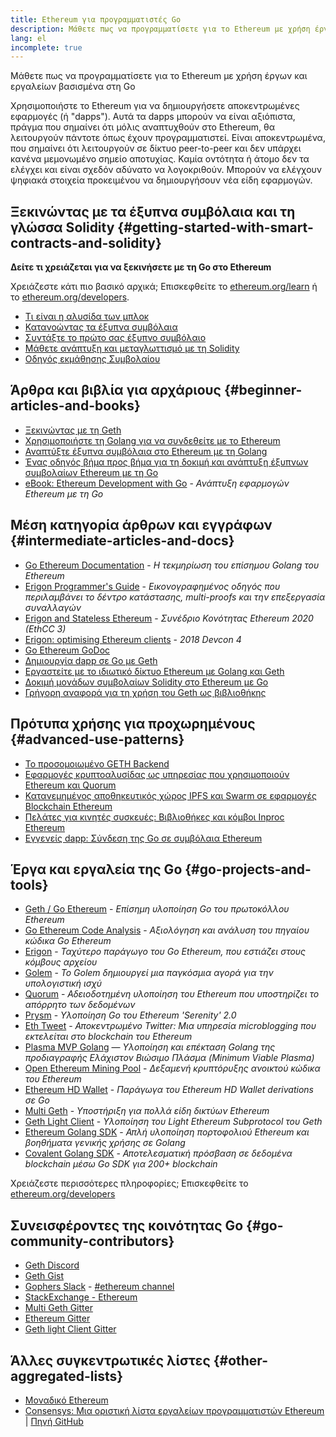```yaml
---
title: Ethereum για προγραμματιστές Go
description: Μάθετε πως να προγραμματίσετε για το Ethereum με χρήση έργων και εργαλείων βασισμένα στη Go
lang: el
incomplete: true
---
```


<FeaturedText>Μάθετε πως να προγραμματίσετε για το Ethereum με χρήση έργων και εργαλείων βασισμένα στη Go</FeaturedText>

Χρησιμοποιήστε το Ethereum για να δημιουργήσετε αποκεντρωμένες εφαρμογές (ή "dapps"). Αυτά τα dapps μπορούν να είναι αξιόπιστα, πράγμα που σημαίνει ότι μόλις αναπτυχθούν στο Ethereum, θα λειτουργούν πάντοτε όπως έχουν προγραμματιστεί. Είναι αποκεντρωμένα, που σημαίνει ότι λειτουργούν σε δίκτυο peer-to-peer και δεν υπάρχει κανένα μεμονωμένο σημείο αποτυχίας. Καμία οντότητα ή άτομο δεν τα ελέγχει και είναι σχεδόν αδύνατο να λογοκριθούν. Μπορούν να ελέγχουν ψηφιακά στοιχεία προκειμένου να δημιουργήσουν νέα είδη εφαρμογών.

## Ξεκινώντας με τα έξυπνα συμβόλαια και τη γλώσσα Solidity {#getting-started-with-smart-contracts-and-solidity}

**Δείτε τι χρειάζεται για να ξεκινήσετε με τη Go στο Ethereum**

Χρειάζεστε κάτι πιο βασικό αρχικά; Επισκεφθείτε το [ethereum.org/learn](/learn/) ή το [ethereum.org/developers](/developers/).

- [Τι είναι η αλυσίδα των μπλοκ](https://kauri.io/article/d55684513211466da7f8cc03987607d5/blockchain-explained)
- [Κατανοώντας τα έξυπνα συμβόλαια](https://kauri.io/article/e4f66c6079e74a4a9b532148d3158188/ethereum-101-part-5-the-smart-contract)
- [Συντάξτε το πρώτο σας έξυπνο συμβόλαιο](https://kauri.io/article/124b7db1d0cf4f47b414f8b13c9d66e2/remix-ide-your-first-smart-contract)
- [Μάθετε ανάπτυξη και μεταγλωττισμό με τη Solidity](https://kauri.io/article/973c5f54c4434bb1b0160cff8c695369/understanding-smart-contract-compilation-and-deployment)
- [Οδηγός εκμάθησης Συμβολαίου](https://github.com/ethereum/go-ethereum/wiki/Contract-Tutorial)

## Άρθρα και βιβλία για αρχάριους {#beginner-articles-and-books}

- [Ξεκινώντας με τη Geth](https://medium.com/@tzhenghao/getting-started-with-geth-c1a30b8d6458)
- [Χρησιμοποιήστε τη Golang για να συνδεθείτε με το Ethereum](https://www.youtube.com/watch?v=-7uChuO_VzM)
- [Αναπτύξτε έξυπνα συμβόλαια στο Ethereum με τη Golang](https://www.youtube.com/watch?v=pytGqQmDslE)
- [Ένας οδηγός βήμα προς βήμα για τη δοκιμή και ανάπτυξη έξυπνων συμβολαίων Ethereum με τη Go](https://hackernoon.com/a-step-by-step-guide-to-testing-and-deploying-ethereum-smart-contracts-in-go-9fc34b178d78)
- [eBook: Ethereum Development with Go](https://goethereumbook.org/) - _Ανάπτυξη εφαρμογών Ethereum με τη Go_

## Μέση κατηγορία άρθρων και εγγράφων {#intermediate-articles-and-docs}

- [Go Ethereum Documentation](https://geth.ethereum.org/docs/) - _Η τεκμηρίωση του επίσημου Golang του Ethereum_
- [Erigon Programmer's Guide](https://github.com/ledgerwatch/erigon/blob/devel/docs/programmers_guide/guide.md) - _Εικονογραφημένος οδηγός που περιλαμβάνει το δέντρο κατάστασης, multi-proofs και την επεξεργασία συναλλαγών_
- [Erigon and Stateless Ethereum](https://youtu.be/3-Mn7OckSus?t=394) - _Συνέδριο Κονότητας Ethereum 2020 (EthCC 3)_
- [Erigon: optimising Ethereum clients](https://www.youtube.com/watch?v=CSpc1vZQW2Q) - _2018 Devcon 4_
- [Go Ethereum GoDoc](https://godoc.org/github.com/ethereum/go-ethereum)
- [Δημιουργία dapp σε Go με Geth](https://kauri.io/#collections/A%20Hackathon%20Survival%20Guide/creating-a-dapp-in-go-with-geth/)
- [Εργαστείτε με το ιδιωτικό δίκτυο Ethereum με Golang και Geth](https://myhsts.org/tutorial-learn-how-to-work-with-ethereum-private-network-with-golang-with-geth.php)
- [Δοκιμή μονάδων συμβολαίων Solidity στο Ethereum με Go](https://medium.com/coinmonks/unit-testing-solidity-contracts-on-ethereum-with-go-3cc924091281)
- [Γρήγορη αναφορά για τη χρήση του Geth ως βιβλιοθήκης](https://medium.com/coinmonks/web3-go-part-1-31c68c68e20e)

## Πρότυπα χρήσης για προχωρημένους {#advanced-use-patterns}

- [Το προσομοιωμένο GETH Backend](https://kauri.io/#collections/An%20ethereum%20test%20toolkit%20in%20Go/the-geth-simulated-backend/#_top)
- [Εφαρμογές κρυπτοαλυσίδας ως υπηρεσίας που χρησιμοποιούν Ethereum και Quorum](https://blockchain.dcwebmakers.com/blockchain-as-a-service-apps-using-ethereum-and-quorum.html)
- [Κατανεμημένος αποθηκευτικός χώρος IPFS και Swarm σε εφαρμογές Blockchain Ethereum](https://blockchain.dcwebmakers.com/work-with-distributed-storage-ipfs-and-swarm-in-ethereum.html)
- [Πελάτες για κινητές συσκευές: Βιβλιοθήκες και κόμβοι Inproc Ethereum](https://github.com/ethereum/go-ethereum/wiki/Mobile-Clients:-Libraries-and-Inproc-Ethereum-Nodes)
- [Εγγενείς dapp: Σύνδεση της Go σε συμβόλαια Ethereum](https://github.com/ethereum/go-ethereum/wiki/Native-DApps:-Go-bindings-to-Ethereum-contracts)

## Έργα και εργαλεία της Go {#go-projects-and-tools}

- [Geth / Go Ethereum](https://github.com/ethereum/go-ethereum) - _Επίσημη υλοποίηση Go του πρωτοκόλλου Ethereum_
- [Go Ethereum Code Analysis](https://github.com/ZtesoftCS/go-ethereum-code-analysis) - _Αξιολόγηση και ανάλυση του πηγαίου κώδικα Go Ethereum_
- [Erigon](https://github.com/ledgerwatch/erigon) - _Ταχύτερο παράγωγο του Go Ethereum, που εστιάζει στους κόμβους αρχείου_
- [Golem](https://github.com/golemfactory/golem) - _Το Golem δημιουργεί μια παγκόσμια αγορά για την υπολογιστική ισχύ_
- [Quorum](https://github.com/jpmorganchase/quorum) - _Αδειοδοτημένη υλοποίηση του Ethereum που υποστηρίζει το απόρρητο των δεδομένων_
- [Prysm](https://github.com/prysmaticlabs/prysm) - _Υλοποίηση Go του Ethereum 'Serenity' 2.0_
- [Eth Tweet](https://github.com/yep/eth-tweet) - _Αποκεντρωμένο Twitter: Μια υπηρεσία microblogging που εκτελείται στο blockchain του Ethereum_
- [Plasma MVP Golang](https://github.com/kyokan/plasma) — _Υλοποίηση και επέκταση Golang της προδιαγραφής Ελάχιστον Βιώσιμο Πλάσμα (Minimum Viable Plasma)_
- [Open Ethereum Mining Pool](https://github.com/sammy007/open-ethereum-pool) - _Δεξαμενή κρυπτόρυξης ανοικτού κώδικα του Ethereum_
- [Ethereum HD Wallet](https://github.com/miguelmota/go-ethereum-hdwallet) - _Παράγωγα του Ethereum HD Wallet derivations σε Go_
- [Multi Geth](https://github.com/multi-geth/multi-geth) - _Υποστήριξη για πολλά είδη δικτύων Ethereum_
- [Geth Light Client](https://github.com/zsfelfoldi/go-ethereum/wiki/Geth-Light-Client) - _Υλοποίηση του Light Ethereum Subprotocol του Geth_
- [Ethereum Golang SDK](https://github.com/everFinance/goether) - _Απλή υλοποίηση πορτοφολιού Ethereum και βοηθήματα γενικής χρήσης σε Golang_
- [Covalent Golang SDK](https://github.com/covalenthq/covalent-api-sdk-go) - _Αποτελεσματική πρόσβαση σε δεδομένα blockchain μέσω Go SDK για 200+ blockchain_

Χρειάζεστε περισσότερες πληροφορίες; Επισκεφθείτε το [ethereum.org/developers](/developers/)

## Συνεισφέροντες της κοινότητας Go {#go-community-contributors}

- [Geth Discord](https://discordapp.com/invite/nthXNEv)
- [Geth Gist](https://gitter.im/ethereum/go-ethereum)
- [Gophers Slack](https://invite.slack.golangbridge.org/) - [#ethereum channel](https://gophers.slack.com/messages/C9HP1S9V2)
- [StackExchange - Ethereum](https://ethereum.stackexchange.com/)
- [Multi Geth Gitter](https://gitter.im/ethoxy/multi-geth)
- [Ethereum Gitter](https://gitter.im/ethereum/home)
- [Geth light Client Gitter](https://gitter.im/ethereum/light-client)

## Άλλες συγκεντρωτικές λίστες {#other-aggregated-lists}

- [Μοναδικό Ethereum](https://github.com/btomashvili/awesome-ethereum)
- [Consensys: Μια οριστική λίστα εργαλείων προγραμματιστών Ethereum](https://media.consensys.net/an-definitive-list-of-ethereum-developer-tools-2159ce865974) | [Πηγή GitHub](https://github.com/ConsenSys/ethereum-developer-tools-list)
